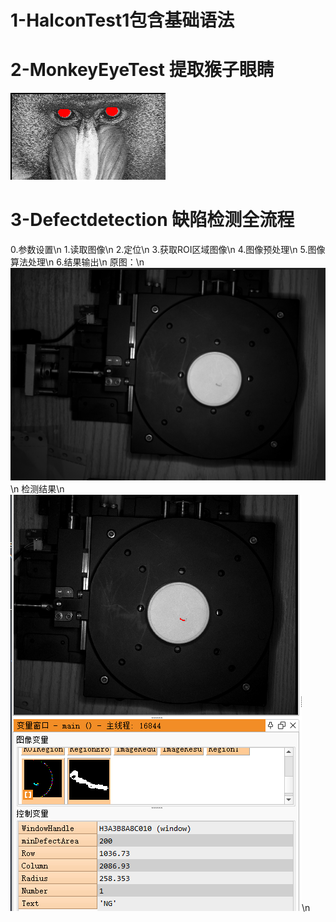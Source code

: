 # 1-HalconTest1包含基础语法
# 2-MonkeyEyeTest 提取猴子眼睛
![alt text](image.png)

# 3-Defectdetection 缺陷检测全流程
0.参数设置\n
1.读取图像\n
2.定位\n
3.获取ROI区域图像\n
4.图像预处理\n
5.图像算法处理\n
6.结果输出\n
原图：\n
![alt text](image-1.png)\n
检测结果\n
![alt text](image-2.png)\n

